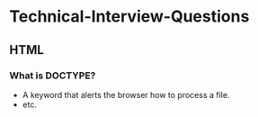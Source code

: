 # Technical-Interview-Questions

## HTML

### What is DOCTYPE?

* A keyword that alerts the browser how to process a file.
* etc.

